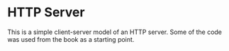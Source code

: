 # HTTP Server

This is a simple client-server model of an HTTP server. Some of the code was used from the book as a starting point.
